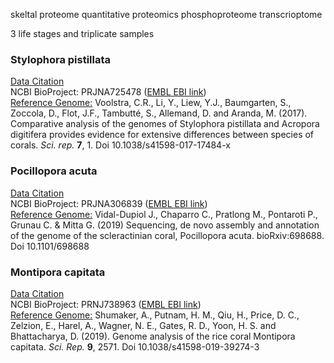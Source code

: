 skeltal proteome
quantitative proteomics
phosphoproteome
transcrioptome

3 life stages and triplicate samples

### Stylophora pistillata  
[Data Citation]()  
NCBI BioProject: PRJNA725478 ([EMBL EBI link](https://www.ebi.ac.uk/ena/browser/view/PRJNA725478))  
[Reference Genome:](http://spis.reefgenomics.org/download/) Voolstra, C.R., Li, Y., Liew, Y.J., Baumgarten, S., Zoccola, D., Flot, J.F., Tambutté, S., Allemand, D. and Aranda, M. (2017). Comparative analysis of the genomes of Stylophora pistillata and Acropora digitifera provides evidence for extensive differences between species of corals. *Sci. rep.* **7**, 1. Doi 10.1038/s41598-017-17484-x

### Pocillopora acuta  
[Data Citation]()  
NCBI BioProject: PRJNA306839 ([EMBL EBI link](https://www.ebi.ac.uk/ena/browser/view/PRJNA306839))  
[Reference Genome:](http://ihpe.univ-perp.fr/telechargement/Data_to_downoload.rar) Vidal-Dupiol J., Chaparro C., Pratlong M., Pontaroti P., Grunau C. & Mitta G. (2019) Sequencing, de novo assembly and annotation of the genome of the scleractinian coral, Pocillopora acuta. bioRxiv:698688. Doi 10.1101/698688

### Montipora capitata  
[Data Citation]()  
NCBI BioProject: PRNJ738963 ([EMBL EBI link](https://www.ebi.ac.uk/ena/browser/view/PRJNA738963))  
[Reference Genome:](http://cyanophora.rutgers.edu/montipora/) Shumaker, A., Putnam, H. M., Qiu, H., Price, D. C., Zelzion, E., Harel, A., Wagner, N. E., Gates, R. D., Yoon, H. S. and Bhattacharya, D. (2019). Genome analysis of the rice coral Montipora capitata. *Sci. Rep.* **9**, 2571. Doi 10.1038/s41598-019-39274-3
